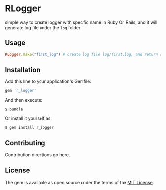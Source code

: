 # RLogger
simple way to create logger with specific name in Ruby On Rails, and it will generate log file under the `log` folder

## Usage

```ruby
RLogger.make("first_log") # create log file log/first.log, and return a object that instance of ActiveSupport::Logger
```

## Installation
Add this line to your application's Gemfile:

```ruby
gem 'r_logger'
```

And then execute:
```bash
$ bundle
```

Or install it yourself as:
```bash
$ gem install r_logger
```

## Contributing
Contribution directions go here.

## License
The gem is available as open source under the terms of the [MIT License](https://opensource.org/licenses/MIT).

